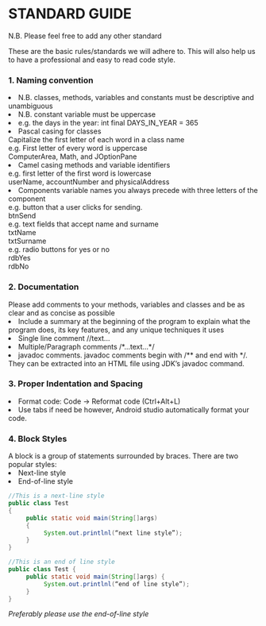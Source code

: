 # STANDARD GUIDE
N.B. Please feel free to add any other standard 

These are the basic rules/standards we will adhere to. This will also help us to have a professional and easy to read code style.

<h3>1. Naming convention</h3>
<li>N.B. classes, methods, variables and constants must be descriptive and unambiguous</li>
<li>N.B. constant variable must be uppercase<li>
e.g. the days in the year:	int final DAYS_IN_YEAR = 365
<li>Pascal casing for classes</li>
Capitalize the first letter of each word in a class name<br/>
e.g. First letter of every word is uppercase<br/>
ComputerArea, Math, and JOptionPane<br/>
<li>Camel casing methods and variable identifiers</li>
e.g. first letter of the first word is lowercase <br/>
userName, accountNumber and physicalAddress<br/>
<li>Components variable names you always precede with three letters of the component</li>
e.g. button that a user clicks for sending. <br/>
btnSend<br/>
e.g. text fields that accept name and surname<br/>
txtName<br/>
txtSurname<br/>
e.g. radio buttons for yes or no<br/>
rdbYes<br/>
rdbNo<br/>
		
<h3>2. Documentation</h3>
</li>Please add comments to your methods, variables and classes and be as clear and as concise as possible</li>
<li>Include a summary at the beginning of the program to explain what the program does, its key features, and any unique techniques it uses</li>
<li>Single line comment		//text...	</li>
<li>Multiple/Paragraph comments	/*...text...*/	</li>
<li>javadoc comments. javadoc comments begin with /** and end with */. They can be extracted into an HTML file using JDK’s javadoc command. </li>

<h3>3. Proper Indentation and Spacing</h3>
<li>Format code:	Code -> Reformat code (Ctrl+Alt+L)</li>
<li>Use tabs if need be however, Android studio automatically format your code.</li>

<h3>4. Block Styles</h3>
A block is a group of statements surrounded by braces. There are two popular styles:
<li>Next-line style</li>
<li>End-of-line style</li>


```java
//This is a next-line style
public class Test
{
     public static void main(String[]args)
     {
          System.out.printlnl(“next line style”);
     }
}
```
```java
//This is an end of line style
public class Test {
     public static void main(String[]args) {
          System.out.printlnl(“end of line style”);
     }
}
```

<i>Preferably please use the end-of-line style</i>
